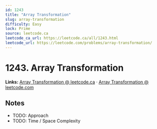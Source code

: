```yaml
--- 
id: 1243
title: "Array Transformation"
slug: array-transformation
difficulty: Easy
lock: Prime
source: leetcode.ca
leetcode_ca_url: https://leetcode.ca/all/1243.html
leetcode_url: https://leetcode.com/problems/array-transformation/
---
```


# 1243. Array Transformation

**Links:** [Array Transformation @ leetcode.ca](https://leetcode.ca/all/1243.html) · [Array Transformation @ leetcode.com](https://leetcode.com/problems/array-transformation/)

## Notes
- TODO: Approach
- TODO: Time / Space Complexity
